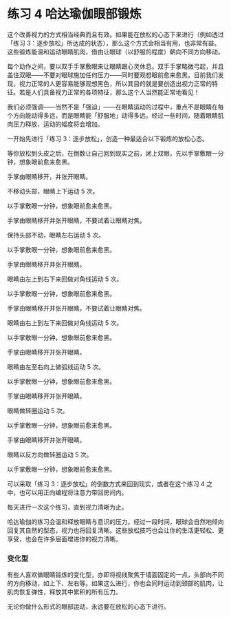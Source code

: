 # 练习 4 哈达瑜伽眼部锻炼

这个改善视力的方式相当经典而且有效。如果能在放松的心态下来进行（例如透过「练习 3：逐步放松」所达成的状态），那么这个方式会相当有用，也非常有益。这些锻炼能温和运动眼睛肌肉，借由让眼球（以舒服的程度）朝向不同方向移动。

每个动作之间，要以双手手掌敷眼来让眼睛跟心灵休息。双手手掌略微弓起，并且盖住双眼——不要对眼球施加任何压力——同时要观想眼前愈来愈黑。目前我们发现，视力正常的人更容易能够观想黑色，所以其目的就是要创造出视力正常的特征。若是人们具备视力正常的各项特征，那么这个人当然能正常地看见！

我们必须强调——当然不是「强迫」——在眼睛运动的过程中，重点不是眼睛在每个方向能动得多远，而是眼睛能「舒服地」动得多远。经过一些时间，随着眼睛肌肉压力释放，运动的幅度将会增加。

一开始先进行「练习 3：逐步放松」，创造一种最适合以下锻炼的放松心态。

等你放松到头皮之后，在倒数让自己回到现实之前，闭上双眼，先以手掌敷眼一分钟，想象眼前愈来愈黑。

手掌由眼睛移开，并张开眼睛。

不移动头部，眼睛上下运动 5 次。

以手掌敷眼一分钟，想象眼前愈来愈黑。

手掌由眼睛移开并张开眼睛，不要试着让眼睛对焦。

保持头部不动，眼睛左右运动 5 次。

以手掌敷眼一分钟，想象眼前愈来愈黑。

手掌由眼睛移开并张开眼睛。

眼睛由左上到右下来回做对角线运动 5 次。

以手掌敷眼一分钟，想象眼前愈来愈黑。

手掌由眼睛移开并张开眼睛，不要试着让眼睛对焦。

眼睛由右上到左下来回做对角线运动 5 次。

以手掌敷眼一分钟，想象眼前愈来愈黑。

手掌由眼睛移开并张开眼睛。

眼睛由左至右向上做弧线运动 5 次。

以手掌敷眼一分钟，想象眼前愈来愈黑。

手掌由眼睛移开并张开眼睛。

眼睛做转圈运动 5 次。

以手掌敷眼一分钟，想象眼前愈来愈黑。

手掌由眼睛移开并张开眼睛。

眼睛以反方向做转圈运动 5 次。

以手掌敷眼一分钟，想象眼前愈来愈黑。

可以采取「练习 3：逐步放松」的倒数方式来回到现实，或者在这个练习 4 之中，也可以用正向编程将注意力带回房间内。

每天进行一次这个练习，直到视力清晰为止。

哈达瑜伽的练习会温和释放眼睛与意识的压力。经过一段时间，眼球会自然地倾向回复其自然的型态，视力也将回复清晰。这些放松技巧也会让你的生活更轻松、更享受，也会在许多层面增进你的视力清晰。

### 变化型

有些人喜欢做眼睛锻炼的变化型，亦即将视线聚焦于墙面固定的一点，头部向不同的方向移动，如上下、左右等。如果这么进行，你也会同时运动到颈部的肌肉，让肌肉恢复弹性，释放其中累积的所有压力。

无论你做什么形式的眼部运动，永远要在放松的心态下进行。
